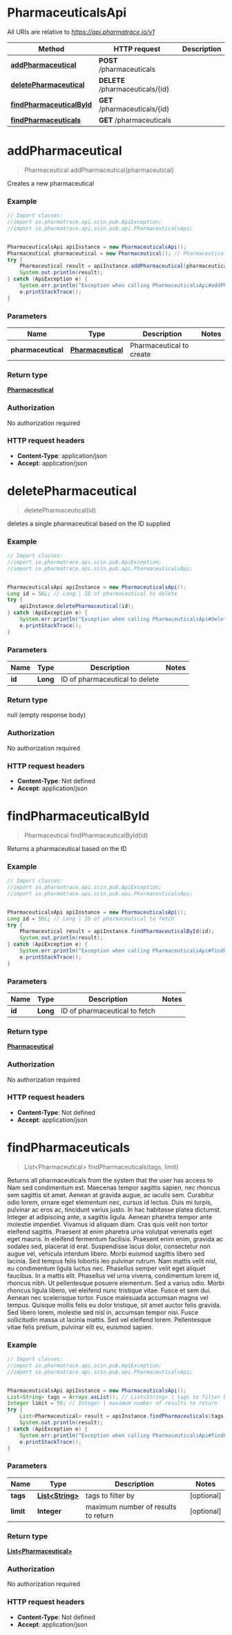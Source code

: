 # PharmaceuticalsApi

All URIs are relative to *https://api.pharmatrace.io/v1*

Method | HTTP request | Description
------------- | ------------- | -------------
[**addPharmaceutical**](PharmaceuticalsApi.md#addPharmaceutical) | **POST** /pharmaceuticals | 
[**deletePharmaceutical**](PharmaceuticalsApi.md#deletePharmaceutical) | **DELETE** /pharmaceuticals/{id} | 
[**findPharmaceuticalById**](PharmaceuticalsApi.md#findPharmaceuticalById) | **GET** /pharmaceuticals/{id} | 
[**findPharmaceuticals**](PharmaceuticalsApi.md#findPharmaceuticals) | **GET** /pharmaceuticals | 


<a name="addPharmaceutical"></a>
# **addPharmaceutical**
> Pharmaceutical addPharmaceutical(pharmaceutical)



Creates a new pharmaceutical

### Example
```java
// Import classes:
//import io.pharmatrace.api.scin.pub.ApiException;
//import io.pharmatrace.api.scin.pub.api.PharmaceuticalsApi;


PharmaceuticalsApi apiInstance = new PharmaceuticalsApi();
Pharmaceutical pharmaceutical = new Pharmaceutical(); // Pharmaceutical | Pharmaceutical to create
try {
    Pharmaceutical result = apiInstance.addPharmaceutical(pharmaceutical);
    System.out.println(result);
} catch (ApiException e) {
    System.err.println("Exception when calling PharmaceuticalsApi#addPharmaceutical");
    e.printStackTrace();
}
```

### Parameters

Name | Type | Description  | Notes
------------- | ------------- | ------------- | -------------
 **pharmaceutical** | [**Pharmaceutical**](Pharmaceutical.md)| Pharmaceutical to create |

### Return type

[**Pharmaceutical**](Pharmaceutical.md)

### Authorization

No authorization required

### HTTP request headers

 - **Content-Type**: application/json
 - **Accept**: application/json

<a name="deletePharmaceutical"></a>
# **deletePharmaceutical**
> deletePharmaceutical(id)



deletes a single pharmaceutical based on the ID supplied

### Example
```java
// Import classes:
//import io.pharmatrace.api.scin.pub.ApiException;
//import io.pharmatrace.api.scin.pub.api.PharmaceuticalsApi;


PharmaceuticalsApi apiInstance = new PharmaceuticalsApi();
Long id = 56L; // Long | ID of pharmaceutical to delete
try {
    apiInstance.deletePharmaceutical(id);
} catch (ApiException e) {
    System.err.println("Exception when calling PharmaceuticalsApi#deletePharmaceutical");
    e.printStackTrace();
}
```

### Parameters

Name | Type | Description  | Notes
------------- | ------------- | ------------- | -------------
 **id** | **Long**| ID of pharmaceutical to delete |

### Return type

null (empty response body)

### Authorization

No authorization required

### HTTP request headers

 - **Content-Type**: Not defined
 - **Accept**: application/json

<a name="findPharmaceuticalById"></a>
# **findPharmaceuticalById**
> Pharmaceutical findPharmaceuticalById(id)



Returns a pharmaceutical based on the ID

### Example
```java
// Import classes:
//import io.pharmatrace.api.scin.pub.ApiException;
//import io.pharmatrace.api.scin.pub.api.PharmaceuticalsApi;


PharmaceuticalsApi apiInstance = new PharmaceuticalsApi();
Long id = 56L; // Long | ID of pharmaceutical to fetch
try {
    Pharmaceutical result = apiInstance.findPharmaceuticalById(id);
    System.out.println(result);
} catch (ApiException e) {
    System.err.println("Exception when calling PharmaceuticalsApi#findPharmaceuticalById");
    e.printStackTrace();
}
```

### Parameters

Name | Type | Description  | Notes
------------- | ------------- | ------------- | -------------
 **id** | **Long**| ID of pharmaceutical to fetch |

### Return type

[**Pharmaceutical**](Pharmaceutical.md)

### Authorization

No authorization required

### HTTP request headers

 - **Content-Type**: Not defined
 - **Accept**: application/json

<a name="findPharmaceuticals"></a>
# **findPharmaceuticals**
> List&lt;Pharmaceutical&gt; findPharmaceuticals(tags, limit)



Returns all pharmaceuticals from the system that the user has access to Nam sed condimentum est. Maecenas tempor sagittis sapien, nec rhoncus sem sagittis sit amet. Aenean at gravida augue, ac iaculis sem. Curabitur odio lorem, ornare eget elementum nec, cursus id lectus. Duis mi turpis, pulvinar ac eros ac, tincidunt varius justo. In hac habitasse platea dictumst. Integer at adipiscing ante, a sagittis ligula. Aenean pharetra tempor ante molestie imperdiet. Vivamus id aliquam diam. Cras quis velit non tortor eleifend sagittis. Praesent at enim pharetra urna volutpat venenatis eget eget mauris. In eleifend fermentum facilisis. Praesent enim enim, gravida ac sodales sed, placerat id erat. Suspendisse lacus dolor, consectetur non augue vel, vehicula interdum libero. Morbi euismod sagittis libero sed lacinia.  Sed tempus felis lobortis leo pulvinar rutrum. Nam mattis velit nisl, eu condimentum ligula luctus nec. Phasellus semper velit eget aliquet faucibus. In a mattis elit. Phasellus vel urna viverra, condimentum lorem id, rhoncus nibh. Ut pellentesque posuere elementum. Sed a varius odio. Morbi rhoncus ligula libero, vel eleifend nunc tristique vitae. Fusce et sem dui. Aenean nec scelerisque tortor. Fusce malesuada accumsan magna vel tempus. Quisque mollis felis eu dolor tristique, sit amet auctor felis gravida. Sed libero lorem, molestie sed nisl in, accumsan tempor nisi. Fusce sollicitudin massa ut lacinia mattis. Sed vel eleifend lorem. Pellentesque vitae felis pretium, pulvinar elit eu, euismod sapien. 

### Example
```java
// Import classes:
//import io.pharmatrace.api.scin.pub.ApiException;
//import io.pharmatrace.api.scin.pub.api.PharmaceuticalsApi;


PharmaceuticalsApi apiInstance = new PharmaceuticalsApi();
List<String> tags = Arrays.asList(); // List<String> | tags to filter by
Integer limit = 56; // Integer | maximum number of results to return
try {
    List<Pharmaceutical> result = apiInstance.findPharmaceuticals(tags, limit);
    System.out.println(result);
} catch (ApiException e) {
    System.err.println("Exception when calling PharmaceuticalsApi#findPharmaceuticals");
    e.printStackTrace();
}
```

### Parameters

Name | Type | Description  | Notes
------------- | ------------- | ------------- | -------------
 **tags** | [**List&lt;String&gt;**](String.md)| tags to filter by | [optional]
 **limit** | **Integer**| maximum number of results to return | [optional]

### Return type

[**List&lt;Pharmaceutical&gt;**](Pharmaceutical.md)

### Authorization

No authorization required

### HTTP request headers

 - **Content-Type**: Not defined
 - **Accept**: application/json

